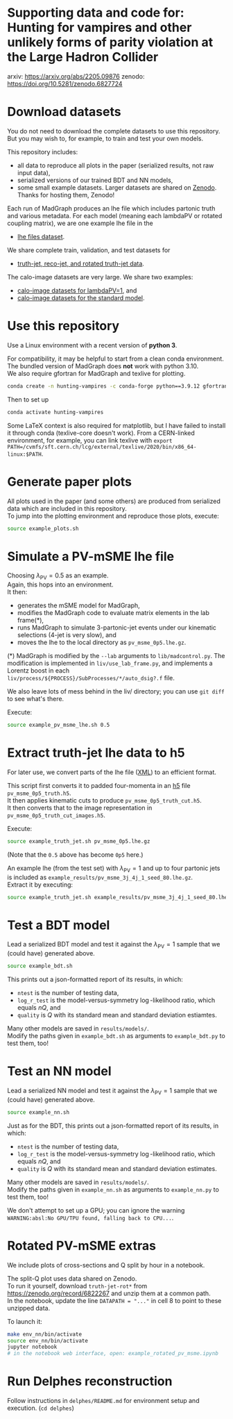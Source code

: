 # Supporting data and code for:<br>Hunting for vampires and other unlikely forms of parity violation at the Large Hadron Collider
arxiv: https://arxiv.org/abs/2205.09876
zenodo: https://doi.org/10.5281/zenodo.6827724


# Download datasets
You do not need to download the complete datasets to use this repository. But you may wish to, for example, to train and test your own models.

This repository includes:
- all data to reproduce all plots in the paper (serialized results, not raw input data),
- serialized versions of our trained BDT and NN models,
- some small example datasets.
Larger datasets are shared on [Zenodo](https://zenodo.org/). Thanks for hosting them, Zenodo!

Each run of MadGraph produces an lhe file which includes partonic truth and various metadata. For each model (meaning each lambdaPV or rotated coupling matrix), we are one example lhe file in the
- [lhe files dataset](https://doi.org/10.5281/zenodo.6527112).

We share complete train, validation, and test datasets for
- [truth-jet, reco-jet, and rotated truth-jet data](https://doi.org/10.5281/zenodo.6822267).

The calo-image datasets are very large. We share two examples:
- [calo-image datasets for lambdaPV=1](https://doi.org/10.5281/zenodo.6823457), and
- [calo-image datasets for the standard model](https://doi.org/10.5281/zenodo.6826628).


# Use this repository
Use a Linux environment with a recent version of **python 3**.

For compatibility, it may be helpful to start from a clean conda environment. \
The bundled version of MadGraph does **not** work with python 3.10. \
We also require gfortran for MadGraph and texlive for plotting.
```bash
conda create -n hunting-vampires -c conda-forge python==3.9.12 gfortran==12.1.0
```
Then to set up
```bash
conda activate hunting-vampires
```

Some LaTeX context is also required for matplotlib, but I have failed to
install it through conda (texlive-core doesn't work).
From a CERN-linked environment, for example, you can link texlive with `export PATH=/cvmfs/sft.cern.ch/lcg/external/texlive/2020/bin/x86_64-linux:$PATH`.


# Generate paper plots
All plots used in the paper (and some others) are produced from serialized data
which are included in this repository. \
To jump into the plotting environment and reproduce those plots, execute:
```bash
source example_plots.sh
```


# Simulate a PV-mSME lhe file
Choosing $\lambda_\textrm{PV} = 0.5$ as an example. \
Again, this hops into an environment. \
It then:
* generates the mSME model for MadGraph,
* modifies the MadGraph code to evaluate matrix elements in the lab frame(*),
* runs MadGraph to simulate 3-partonic-jet events under our kinematic selections (4-jet is very slow), and
* moves the lhe to the local directory as `pv_msme_0p5.lhe.gz`.

(*) MadGraph is modified by the `--lab` arguments to `lib/madcontrol.py`.
The modification is implemented in `liv/use_lab_frame.py`,
and implements a Lorentz boost in each `liv/process/${PROCESS}/SubProcesses/*/auto_dsig?.f` file.

We also leave lots of mess behind in the liv/ directory; you can use `git diff` to see what's there.

Execute:
```bash
source example_pv_msme_lhe.sh 0.5
```


# Extract truth-jet lhe data to h5
For later use, we convert parts of the lhe file
([XML](http://harmful.cat-v.org/software/xml/)) to an efficient format.

This script first converts it to padded four-momenta in an
[h5](http://www.h5py.org/) file `pv_msme_0p5_truth.h5`. \
It then applies kinematic cuts to produce `pv_msme_0p5_truth_cut.h5`. \
It then converts that to the image representation in `pv_msme_0p5_truth_cut_images.h5`.

Execute:
```bash
source example_truth_jet.sh pv_msme_0p5.lhe.gz
```
(Note that the `0.5` above has become `0p5` here.)

An example lhe (from the test set) with $\lambda_\textrm{PV} = 1$ and up to four partonic jets
is included as `example_results/pv_msme_3j_4j_1_seed_80.lhe.gz`. \
Extract it by executing:
```bash
source example_truth_jet.sh example_results/pv_msme_3j_4j_1_seed_80.lhe.gz
```

# Test a BDT model
Lead a serialized BDT model and test it against the $\lambda_\textrm{PV} = 1$
sample that we (could have) generated above.
```bash
source example_bdt.sh
```
This prints out a json-formatted report of its results, in which:
* `ntest` is the number of testing data,
* `log_r_test` is the model-versus-symmetry $\log$-likelihood ratio, which equals $nQ$, and
* `quality` is $Q$ with its standard mean and standard deviation estiamtes.

Many other models are saved in `results/models/`. \
Modify the paths given in `example_bdt.sh` as arguments to `example_bdt.py` to test them, too!


# Test an NN model
Lead a serialized NN model and test it against the $\lambda_\textrm{PV} = 1$
sample that we (could have) generated above.
```bash
source example_nn.sh
```
Just as for the BDT, this prints out a json-formatted report of its results, in which:
* `ntest` is the number of testing data,
* `log_r_test` is the model-versus-symmetry $\log$-likelihood ratio, which equals $nQ$, and
* `quality` is $Q$ with its standard mean and standard deviation estimates.

Many other models are saved in `results/models/`. \
Modify the paths given in `example_nn.sh` as arguments to `example_nn.py` to test them, too!

We don't attempt to set up a GPU; you can ignore the warning
`WARNING:absl:No GPU/TPU found, falling back to CPU...`.


# Rotated PV-mSME extras
We include plots of cross-sections and Q split by hour in a notebook.

The split-Q plot uses data shared on Zenodo. \
To run it yourself, download `truth-jet-rot*` from https://zenodo.org/record/6822267 and unzip them at a common path. \
In the notebook, update the line `DATAPATH = "..."` in cell 8 to point to these unzipped data.

To launch it:
```bash
make env_nn/bin/activate
source env_nn/bin/activate
jupyter notebook
# in the notebook web interface, open: example_rotated_pv_msme.ipynb
```

# Run Delphes reconstruction
Follow instructions in `delphes/README.md` for environment setup and execution.
(`cd delphes`)
